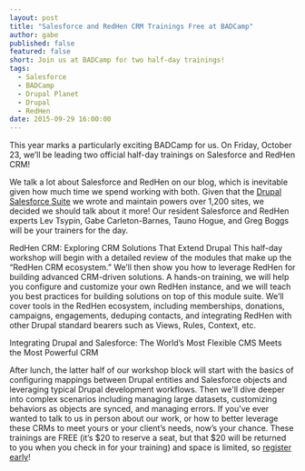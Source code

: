 ```yaml
---
layout: post
title: "Salesforce and RedHen CRM Trainings Free at BADCamp"
author: gabe
published: false
featured: false
short: Join us at BADCamp for two half-day trainings!
tags: 
  - Salesforce
  - BADCamp
  - Drupal Planet
  - Drupal
  - RedHen
date: 2015-09-29 16:00:00
---
```


This year marks a particularly exciting BADCamp for us. On Friday, October 23, we’ll be leading two official half-day trainings on Salesforce and RedHen CRM! 

We talk a lot about Salesforce and RedHen on our blog, which is inevitable given how much time we spend working with both. Given that the [Drupal Salesforce Suite](https://www.drupal.org/project/usage/salesforce) we wrote and maintain powers over 1,200 sites, we decided we should talk about it more! Our resident Salesforce and RedHen experts Lev Tsypin, Gabe Carleton-Barnes, Tauno Hogue, and Greg Boggs will be your trainers for the day.

RedHen CRM: Exploring CRM Solutions That Extend Drupal
This half-day workshop will begin with a detailed review of the modules that make up the “RedHen CRM ecosystem.” We’ll then show you how to leverage RedHen for building advanced CRM-driven solutions. A hands-on training, we will help you configure and customize your own RedHen instance, and we will teach you best practices for building solutions on top of this module suite. We’ll cover tools in the RedHen ecosystem, including memberships, donations, campaigns, engagements, deduping contacts, and integrating RedHen with other Drupal standard bearers such as Views, Rules, Context, etc.

Integrating Drupal and Salesforce: The World’s Most Flexible CMS Meets the Most Powerful CRM

After lunch, the latter half of our workshop block will start with the basics of configuring mappings between Drupal entities and Salesforce objects and leveraging typical Drupal development workflows. Then we'll dive deeper into complex scenarios including managing large datasets, customizing behaviors as objects are synced, and managing errors.
If you’ve ever wanted to talk to us in person about our work, or how to better leverage these CRMs to meet yours or your client’s needs, now’s your chance. These trainings are FREE (it’s $20 to reserve a seat, but that $20 will be returned to you when you check in for your training) and space is limited, so [register early](https://2015.badcamp.net/training/drupal-redhen-salesforce)!
